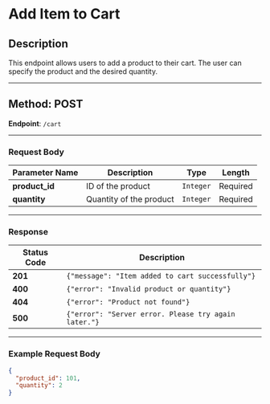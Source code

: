 # Add Item to Cart

## Description
This endpoint allows users to add a product to their cart. The user can specify the product and the desired quantity.

---

## Method: **POST**

**Endpoint**: `/cart`

---

### Request Body

| Parameter Name  | Description              | Type     | Length   |
|-----------------|--------------------------|----------|----------|
| **product_id**  | ID of the product        | `Integer`| Required |
| **quantity**    | Quantity of the product  | `Integer`| Required |

---

### Response

| Status Code | Description                                      |
|-------------|--------------------------------------------------|
| **201**     | `{"message": "Item added to cart successfully"}` |
| **400**     | `{"error": "Invalid product or quantity"}`      |
| **404**     | `{"error": "Product not found"}`                 |
| **500**     | `{"error": "Server error. Please try again later."}` |

---

### Example Request Body

```json
{
  "product_id": 101,
  "quantity": 2
}
